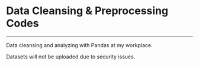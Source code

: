 # Data Cleansing & Preprocessing Codes

--------


Data cleansing and analyzing with Pandas at my workplace.

Datasets will not be uploaded due to security issues.
